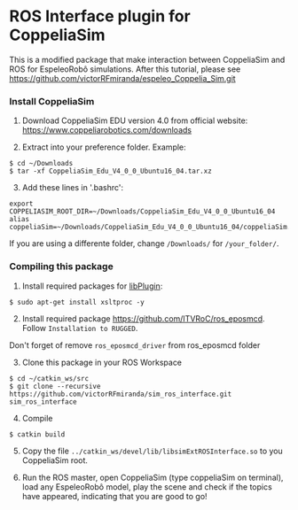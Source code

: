 # ROS Interface plugin for CoppeliaSim

This is a modified package that make interaction between CoppeliaSim and ROS for EspeleoRobô simulations.
After this tutorial, please see https://github.com/victorRFmiranda/espeleo_Coppelia_Sim.git

### Install CoppeliaSim
1. Download CoppeliaSim EDU version 4.0 from official website: https://www.coppeliarobotics.com/downloads

2. Extract into your preference folder. Example:
```
$ cd ~/Downloads
$ tar -xf CoppeliaSim_Edu_V4_0_0_Ubuntu16_04.tar.xz
```

3. Add these lines in '.bashrc':
```
export COPPELIASIM_ROOT_DIR=~/Downloads/CoppeliaSim_Edu_V4_0_0_Ubuntu16_04
alias coppeliaSim=~/Downloads/CoppeliaSim_Edu_V4_0_0_Ubuntu16_04/coppeliaSim.sh
```
If you are using a differente folder, change `/Downloads/` for `/your_folder/`.


### Compiling this package

1. Install required packages for [libPlugin](https://github.com/CoppeliaRobotics/libPlugin): 
  ```
  $ sudo apt-get install xsltproc -y
  ```
2. Install required package https://github.com/ITVRoC/ros_eposmcd. Follow `Installation to RUGGED`.

Don't forget of remove `ros_eposmcd_driver` from ros_eposmcd folder
 
3. Clone this package in your ROS Workspace
```
$ cd ~/catkin_ws/src
$ git clone --recursive https://github.com/victorRFmiranda/sim_ros_interface.git sim_ros_interface
```
4. Compile
```
$ catkin build
```

5. Copy the file `../catkin_ws/devel/lib/libsimExtROSInterface.so` to you CoppeliaSim root.

6. Run the ROS master, open CoppeliaSim (type coppeliaSim on terminal), load any EspeleoRobô model, play the scene and check if the topics have appeared, indicating that you are good to go!
